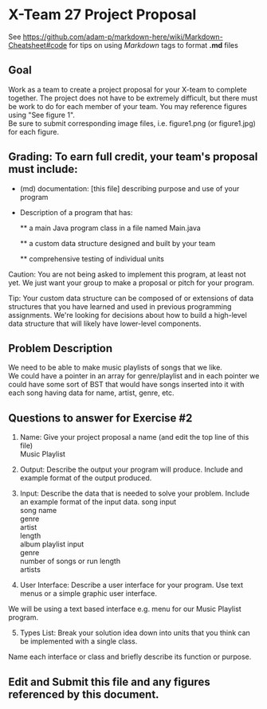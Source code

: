 # X-Team 27 Project Proposal

See https://github.com/adam-p/markdown-here/wiki/Markdown-Cheatsheet#code for tips on using *Markdown* tags to format __.md__ files

## Goal

Work as a team to create a project proposal for your X-team to complete together.
The project does not have to be extremely difficult,
but there must be work to do for each member of your team.
You may reference figures using "See figure 1".  
Be sure to submit corresponding image files, i.e. figure1.png (or figure1.jpg) for each figure.

## Grading: To earn full credit, your team's proposal must include:

* (md) documentation: [this file] describing purpose and use of your program

* Description of a program that has:

  ** a main Java program class in a file named Main.java
  
  ** a custom data structure designed and built by your team
  
  ** comprehensive testing of individual units
  
 Caution: You are not being asked to implement this program, at least not yet. 
 We just want your group to make a proposal or pitch for your program.
 
 Tip: Your custom data structure can be composed of or extensions of data structures that you have learned and used in previous programming assignments.  We're looking for decisions about how to build a high-level data structure that will likely have lower-level components.

## Problem Description
We need to be able to make music playlists of songs that we like.<br>
We could have a pointer in an array for genre/playlist and in each pointer we could have some sort of BST that would have songs inserted into it with each song having data for name, artist, genre, etc.

## Questions to answer for Exercise #2

1. Name: Give your project proposal a name (and edit the top line of this file)<br>
Music Playlist



2. Output: Describe the output your program will produce.  Include and example format of the output produced.



3. Input: Describe the data that is needed to solve your problem. Include an example format of the input data.
song input
<br> song name
<br> genre
<br> artist
<br> length
<br> album
playlist input
<br> genre
<br> number of songs or run length
<br> artists

4. User Interface: Describe a user interface for your program.  Use text menus or a simple graphic user interface.

 We will be using a text based interface e.g. menu for our Music Playlist program.

5. Types List: Break your solution idea down into units that you think can be implemented with a single class.



Name each interface or class and briefly describe its function or purpose.


## Edit and Submit this file and any figures referenced by this document.


